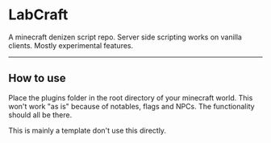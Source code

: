 # LabCraft
A minecraft denizen script repo. Server side scripting works on vanilla clients. Mostly experimental features.

---
How to use
---

Place the plugins folder in the root directory of your minecraft world. This won't work "as is" because of notables, flags and NPCs. The functionality should all be there.

This is mainly a template don't use this directly.

